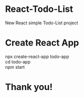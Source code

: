 # React-Todo-List
New React simple Todo-List project 


# Create React App
npx create-react-app todo-app <br/>
cd todo-app <br/>
npm start

# Thank you!
